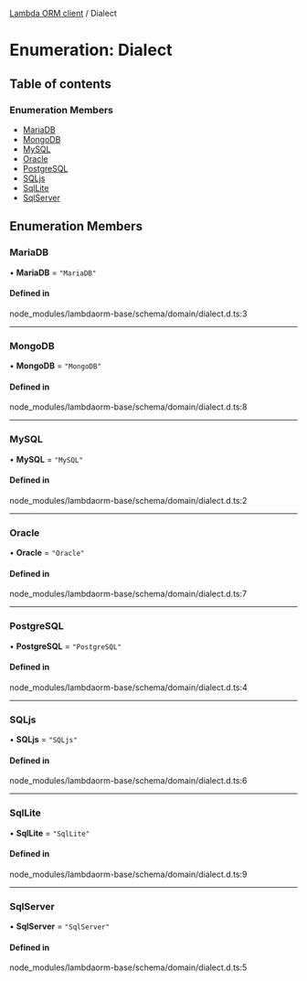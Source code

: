 [Lambda ORM client](../README.md) / Dialect

# Enumeration: Dialect

## Table of contents

### Enumeration Members

- [MariaDB](Dialect.md#mariadb)
- [MongoDB](Dialect.md#mongodb)
- [MySQL](Dialect.md#mysql)
- [Oracle](Dialect.md#oracle)
- [PostgreSQL](Dialect.md#postgresql)
- [SQLjs](Dialect.md#sqljs)
- [SqlLite](Dialect.md#sqllite)
- [SqlServer](Dialect.md#sqlserver)

## Enumeration Members

### MariaDB

• **MariaDB** = ``"MariaDB"``

#### Defined in

node_modules/lambdaorm-base/schema/domain/dialect.d.ts:3

___

### MongoDB

• **MongoDB** = ``"MongoDB"``

#### Defined in

node_modules/lambdaorm-base/schema/domain/dialect.d.ts:8

___

### MySQL

• **MySQL** = ``"MySQL"``

#### Defined in

node_modules/lambdaorm-base/schema/domain/dialect.d.ts:2

___

### Oracle

• **Oracle** = ``"Oracle"``

#### Defined in

node_modules/lambdaorm-base/schema/domain/dialect.d.ts:7

___

### PostgreSQL

• **PostgreSQL** = ``"PostgreSQL"``

#### Defined in

node_modules/lambdaorm-base/schema/domain/dialect.d.ts:4

___

### SQLjs

• **SQLjs** = ``"SQLjs"``

#### Defined in

node_modules/lambdaorm-base/schema/domain/dialect.d.ts:6

___

### SqlLite

• **SqlLite** = ``"SqlLite"``

#### Defined in

node_modules/lambdaorm-base/schema/domain/dialect.d.ts:9

___

### SqlServer

• **SqlServer** = ``"SqlServer"``

#### Defined in

node_modules/lambdaorm-base/schema/domain/dialect.d.ts:5
